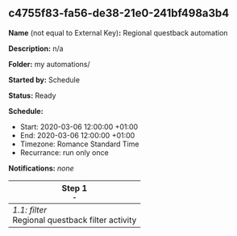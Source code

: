 ## c4755f83-fa56-de38-21e0-241bf498a3b4

**Name** (not equal to External Key)**:** Regional questback automation

**Description:** n/a

**Folder:** my automations/

**Started by:** Schedule

**Status:** Ready

**Schedule:**

* Start: 2020-03-06 12:00:00 +01:00
* End: 2020-03-06 12:00:00 +01:00
* Timezone: Romance Standard Time
* Recurrance: run only once

**Notifications:** _none_


| Step 1<br>_<small>-</small>_ |
| --- |
| _1.1: filter_<br>Regional questback filter activity |
